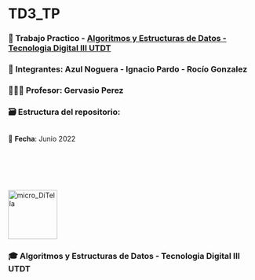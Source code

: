 # TD3_TP

### 💾 Trabajo Practico - [Algoritmos y Estructuras de Datos - Tecnologia Digital III UTDT](https://www.utdt.edu/ver_contenido.php?id_contenido=19866&id_item_menu=31534)

### 🧠 **Integrantes**: Azul Noguera - Ignacio Pardo - Rocío Gonzalez

### 👨🏻‍🏫 **Profesor**: Gervasio Perez

### 🗃 **Estructura del repositorio**:
  
```C
```
        
📅 **Fecha**: Junio 2022

<br/><br/><br/><br/>

<img width="100" alt="micro_DiTella" src="https://user-images.githubusercontent.com/65306107/132214134-ac5df2b8-353e-46b2-9c6e-ab9f0429a767.png"> 

### 🎓 Algoritmos y Estructuras de Datos - Tecnologia Digital III UTDT